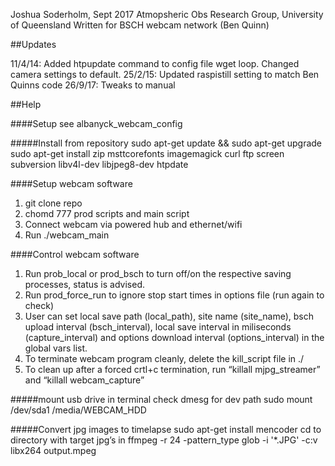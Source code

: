 Joshua Soderholm, Sept 2017
Atmopsheric Obs Research Group, University of Queensland
Written for BSCH webcam network (Ben Quinn)

##Updates

11/4/14: Added htpupdate command to config file wget loop. Changed camera settings to default.
25/2/15: Updated raspistill setting to match Ben Quinns code
26/9/17: Tweaks to manual

##Help

####Setup
see albanyck_webcam_config


#####Install from repository
sudo apt-get update && sudo apt-get upgrade
sudo apt-get install zip msttcorefonts imagemagick curl ftp screen subversion libv4l-dev libjpeg8-dev htpdate


####Setup webcam software
1. git clone repo
3. chomd 777 prod scripts and main script
4. Connect webcam via powered hub and ethernet/wifi
5. Run ./webcam_main

####Control webcam software
1. Run prob_local or prod_bsch to turn off/on the respective saving processes, status is advised.
2. Run prod_force_run to ignore stop start times in options file (run again to check)
3. User can set local save path (local_path), site name (site_name), bsch upload interval (bsch_interval), local save interval in miliseconds (capture_interval) and options download interval (options_interval) in the global vars list.
4. To terminate webcam program cleanly, delete the kill_script file in ./
5. To clean up after a forced crtl+c termination, run “killall mjpg_streamer” and “killall webcam_capture”

#####mount usb drive in terminal
check dmesg for dev path
sudo mount /dev/sda1 /media/WEBCAM_HDD


#####Convert jpg images to timelapse
sudo apt-get install mencoder
cd to directory with target jpg’s in
ffmpeg -r 24 -pattern_type glob -i '*.JPG' -c:v libx264 output.mpeg


